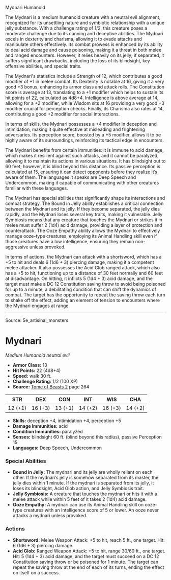 <MonsterName/>Mydnari</MonsterName>
<CreatureType/>Humanoid</CreatureType>

<summary>The Mydnari is a medium humanoid creature with a neutral evil alignment, recognized for its unsettling nature and symbiotic relationship with a unique jelly substance. With a challenge rating of 1/2, this creature poses a moderate challenge due to its cunning and deceptive abilities. The Mydnari excels in dexterity and charisma, allowing it to evade attacks and manipulate others effectively. Its combat prowess is enhanced by its ability to deal acid damage and cause poisoning, making it a threat in both melee and ranged encounters. However, it relies heavily on its jelly; if separated, it suffers significant drawbacks, including the loss of its blindsight, key offensive abilities, and special traits. </summary>

<detail>

The Mydnari's statistics include a Strength of 12, which contributes a good modifier of +1 in melee combat. Its Dexterity is notable at 16, giving it a very good +3 bonus, enhancing its armor class and attack rolls. The Constitution score is average at 13, translating to a +1 modifier which helps to sustain its hit points of 22, calculated as 4d8+4. Intelligence is above average at 14, allowing for a +2 modifier, while Wisdom sits at 16 providing a very good +3 modifier crucial for perception checks. Finally, its Charisma also rates at 14, contributing a good +2 modifier for social interactions. 

In terms of skills, the Mydnari possesses a +4 modifier in deception and intimidation, making it quite effective at misleading and frightening adversaries. Its perception score, boosted by a +5 modifier, allows it to be highly aware of its surroundings, reinforcing its tactical edge in encounters. 

The Mydnari benefits from certain immunities: it is immune to acid damage, which makes it resilient against such attacks, and it cannot be paralyzed, allowing it to maintain its actions in various situations. It has blindsight out to 60 feet; however, it is blind beyond this distance. Its passive perception is calculated at 15, ensuring it can detect opponents before they realize it’s aware of them. The languages it speaks are Deep Speech and Undercommon, making it capable of communicating with other creatures familiar with these languages.

The Mydnari has special abilities that significantly shape its interactions and combat strategy. The Bound in Jelly ability establishes a critical connection between the Mydnari and its jelly. If they become separated, the jelly dies rapidly, and the Mydnari loses several key traits, making it vulnerable. Jelly Symbiosis means that any creature that touches the Mydnari or strikes it in melee must suffer 2 (1d4) acid damage, providing a layer of protection and counterattack. The Ooze Empathy ability allows the Mydnari to effectively manage ooze-type creatures, employing its Animal Handling skill even if those creatures have a low intelligence, ensuring they remain non-aggressive unless provoked.

In terms of actions, the Mydnari can attack with a shortsword, which has a +5 to hit and deals 6 (1d6 + 3) piercing damage, making it a competent melee attacker. It also possesses the Acid Glob ranged attack, which also has a +5 to hit, functioning up to a distance of 30 feet normally and 60 feet at disadvantage. On hitting, it inflicts 5 (1d4 + 3) acid damage, and the target must make a DC 12 Constitution saving throw to avoid being poisoned for up to a minute, a debilitating condition that can shift the dynamics of combat. The target has the opportunity to repeat the saving throw each turn to shake off the effect, adding an element of tension to encounters where the Mydnari engages at range.</detail>



---

Source: 5e_artisinal_monsters

# Mydnari

*Medium* *Humanoid* *neutral evil*

- **Armor Class:** 13
- **Hit Points:** 22 (4d8+4)
- **Speed:** walk 30 ft.
- **Challenge Rating:** 1/2 (100 XP)
- **Source:** [Tome of Beasts 2](https://koboldpress.com/kpstore/product/tome-of-beasts-2-for-5th-edition) page 264

| STR | DEX | CON | INT | WIS | CHA |
| --- | --- | --- | --- | --- | --- |
| 12 (+1) | 16 (+3) | 13 (+1) | 14 (+2) | 16 (+3) | 14 (+2) |

- **Skills:** deception +4, intimidation +4, perception +5
- **Damage Immunities:** acid
- **Condition Immunities:** paralyzed
- **Senses:** blindsight 60 ft. (blind beyond this radius), passive Perception 15
- **Languages:** Deep Speech, Undercommon

### Special Abilities

- **Bound in Jelly:** The mydnari and its jelly are wholly reliant on each other. If the mydnari’s jelly is somehow separated from its master, the jelly dies within 1 minute. If the mydnari is separated from its jelly, it loses its blindsight, Acid Glob action, and Jelly Symbiosis trait.
- **Jelly Symbiosis:** A creature that touches the mydnari or hits it with a melee attack while within 5 feet of it takes 2 (1d4) acid damage.
- **Ooze Empathy:** A mydnari can use its Animal Handling skill on ooze-type creatures with an Intelligence score of 5 or lower. An ooze never attacks a mydnari unless provoked.

### Actions

- **Shortsword:** Melee Weapon Attack: +5 to hit, reach 5 ft., one target. Hit: 6 (1d6 + 3) piercing damage.
- **Acid Glob:** Ranged Weapon Attack: +5 to hit, range 30/60 ft., one target. Hit: 5 (1d4 + 3) acid damage, and the target must succeed on a DC 12 Constitution saving throw or be poisoned for 1 minute. The target can repeat the saving throw at the end of each of its turns, ending the effect on itself on a success.




